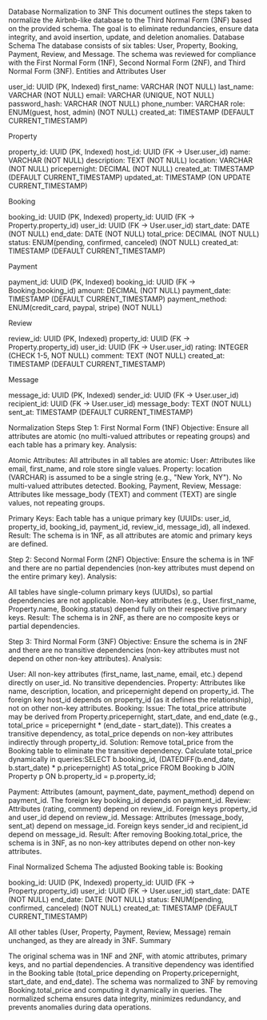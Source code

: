 Database Normalization to 3NF
This document outlines the steps taken to normalize the Airbnb-like database to the Third Normal Form (3NF) based on the provided schema. The goal is to eliminate redundancies, ensure data integrity, and avoid insertion, update, and deletion anomalies.
Database Schema
The database consists of six tables: User, Property, Booking, Payment, Review, and Message. The schema was reviewed for compliance with the First Normal Form (1NF), Second Normal Form (2NF), and Third Normal Form (3NF).
Entities and Attributes
User

user_id: UUID (PK, Indexed)
first_name: VARCHAR (NOT NULL)
last_name: VARCHAR (NOT NULL)
email: VARCHAR (UNIQUE, NOT NULL)
password_hash: VARCHAR (NOT NULL)
phone_number: VARCHAR
role: ENUM(guest, host, admin) (NOT NULL)
created_at: TIMESTAMP (DEFAULT CURRENT_TIMESTAMP)

Property

property_id: UUID (PK, Indexed)
host_id: UUID (FK -> User.user_id)
name: VARCHAR (NOT NULL)
description: TEXT (NOT NULL)
location: VARCHAR (NOT NULL)
pricepernight: DECIMAL (NOT NULL)
created_at: TIMESTAMP (DEFAULT CURRENT_TIMESTAMP)
updated_at: TIMESTAMP (ON UPDATE CURRENT_TIMESTAMP)

Booking

booking_id: UUID (PK, Indexed)
property_id: UUID (FK -> Property.property_id)
user_id: UUID (FK -> User.user_id)
start_date: DATE (NOT NULL)
end_date: DATE (NOT NULL)
total_price: DECIMAL (NOT NULL)
status: ENUM(pending, confirmed, canceled) (NOT NULL)
created_at: TIMESTAMP (DEFAULT CURRENT_TIMESTAMP)

Payment

payment_id: UUID (PK, Indexed)
booking_id: UUID (FK -> Booking.booking_id)
amount: DECIMAL (NOT NULL)
payment_date: TIMESTAMP (DEFAULT CURRENT_TIMESTAMP)
payment_method: ENUM(credit_card, paypal, stripe) (NOT NULL)

Review

review_id: UUID (PK, Indexed)
property_id: UUID (FK -> Property.property_id)
user_id: UUID (FK -> User.user_id)
rating: INTEGER (CHECK 1-5, NOT NULL)
comment: TEXT (NOT NULL)
created_at: TIMESTAMP (DEFAULT CURRENT_TIMESTAMP)

Message

message_id: UUID (PK, Indexed)
sender_id: UUID (FK -> User.user_id)
recipient_id: UUID (FK -> User.user_id)
message_body: TEXT (NOT NULL)
sent_at: TIMESTAMP (DEFAULT CURRENT_TIMESTAMP)

Normalization Steps
Step 1: First Normal Form (1NF)
Objective: Ensure all attributes are atomic (no multi-valued attributes or repeating groups) and each table has a primary key.
Analysis:

Atomic Attributes: All attributes in all tables are atomic:
User: Attributes like email, first_name, and role store single values.
Property: location (VARCHAR) is assumed to be a single string (e.g., "New York, NY"). No multi-valued attributes detected.
Booking, Payment, Review, Message: Attributes like message_body (TEXT) and comment (TEXT) are single values, not repeating groups.


Primary Keys: Each table has a unique primary key (UUIDs: user_id, property_id, booking_id, payment_id, review_id, message_id), all indexed.
Result: The schema is in 1NF, as all attributes are atomic and primary keys are defined.

Step 2: Second Normal Form (2NF)
Objective: Ensure the schema is in 1NF and there are no partial dependencies (non-key attributes must depend on the entire primary key).
Analysis:

All tables have single-column primary keys (UUIDs), so partial dependencies are not applicable.
Non-key attributes (e.g., User.first_name, Property.name, Booking.status) depend fully on their respective primary keys.
Result: The schema is in 2NF, as there are no composite keys or partial dependencies.

Step 3: Third Normal Form (3NF)
Objective: Ensure the schema is in 2NF and there are no transitive dependencies (non-key attributes must not depend on other non-key attributes).
Analysis:

User: All non-key attributes (first_name, last_name, email, etc.) depend directly on user_id. No transitive dependencies.
Property: Attributes like name, description, location, and pricepernight depend on property_id. The foreign key host_id depends on property_id (as it defines the relationship), not on other non-key attributes.
Booking:
Issue: The total_price attribute may be derived from Property.pricepernight, start_date, and end_date (e.g., total_price = pricepernight * (end_date - start_date)). This creates a transitive dependency, as total_price depends on non-key attributes indirectly through property_id.
Solution: Remove total_price from the Booking table to eliminate the transitive dependency. Calculate total_price dynamically in queries:SELECT 
    b.booking_id,
    (DATEDIFF(b.end_date, b.start_date) * p.pricepernight) AS total_price
FROM Booking b
JOIN Property p ON b.property_id = p.property_id;




Payment: Attributes (amount, payment_date, payment_method) depend on payment_id. The foreign key booking_id depends on payment_id.
Review: Attributes (rating, comment) depend on review_id. Foreign keys property_id and user_id depend on review_id.
Message: Attributes (message_body, sent_at) depend on message_id. Foreign keys sender_id and recipient_id depend on message_id.
Result: After removing Booking.total_price, the schema is in 3NF, as no non-key attributes depend on other non-key attributes.

Final Normalized Schema
The adjusted Booking table is:
Booking

booking_id: UUID (PK, Indexed)
property_id: UUID (FK -> Property.property_id)
user_id: UUID (FK -> User.user_id)
start_date: DATE (NOT NULL)
end_date: DATE (NOT NULL)
status: ENUM(pending, confirmed, canceled) (NOT NULL)
created_at: TIMESTAMP (DEFAULT CURRENT_TIMESTAMP)

All other tables (User, Property, Payment, Review, Message) remain unchanged, as they are already in 3NF.
Summary

The original schema was in 1NF and 2NF, with atomic attributes, primary keys, and no partial dependencies.
A transitive dependency was identified in the Booking table (total_price depending on Property.pricepernight, start_date, and end_date).
The schema was normalized to 3NF by removing Booking.total_price and computing it dynamically in queries.
The normalized schema ensures data integrity, minimizes redundancy, and prevents anomalies during data operations.
